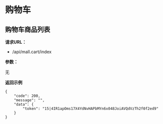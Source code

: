 # 购物车

## 购物车商品列表

**请求URL：**

- /api/mall.cart/index

**参数：**

无

**返回示例**

``` 
{
    "code": 200,
    "message": "",
    "data": {
        "token": "15|4IR1apOms17X4YdNvHAPbMYn6x048JoiAVQdVzTh2f0f2ed9"
    }
}
```


